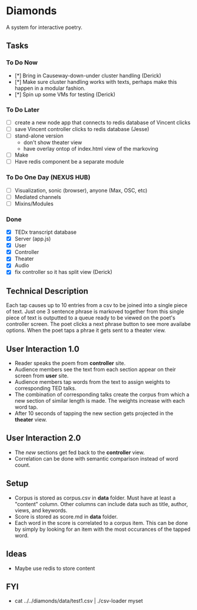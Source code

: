 # Diamonds
A system for interactive poetry.

## Tasks

### To Do Now
- [*] Bring in Causeway-down-under cluster handling (Derick)
- [*] Make sure cluster handling works with texts, perhaps make this happen in a modular fashion.
- [*] Spin up some VMs for testing (Derick)

### To Do Later
- [ ] create a new node app that connects to redis database of Vincent clicks
- [ ] save Vincent controller clicks to redis database (Jesse)
- [ ] stand-alone version
  - don't show theater view
  - have overlay ontop of index.html view of the markoving
- [ ] Make 
- [ ] Have redis component be a separate module

### To Do One Day (NEXUS HUB)
- [ ] Visualization, sonic (browser), anyone (Max, OSC, etc)
- [ ] Mediated channels
- [ ] Mixins/Modules

### Done
- [x] TEDx transcript database
- [x] Server (app.js)
- [x] User
- [x] Controller
- [x] Theater
- [x] Audio
- [x] fix controller so it has split view (Derick)

## Technical Description
Each tap causes up to 10 entries from a csv to be joined into a single piece of text. Just one 3 sentence phrase is markoved together from this single piece of text is outputted to a queue ready to be viewed on the poet's controller screen. The poet clicks a next phrase button to see more availabe options. When the poet taps a phrae it gets sent to a theater view.


## User Interaction 1.0
- Reader speaks the poem from **controller** site.
- Audience members see the text from each section appear on their screen from **user** site.
- Audience members tap words from the text to assign weights to corresponding TED talks.
- The combination of corresponding talks create the corpus from which a new section of similar length is made. The weights increase with each word tap.
- After 10 seconds of tapping the new section gets projected in the **theater** view. 

## User Interaction 2.0
- The *new* sections get fed back to the **controller** view. 
- Correlation can be done with semantic comparison instead of word count.

## Setup
- Corpus is stored as corpus.csv in **data** folder. Must have at least a "content" column. Other columns can include data such as title, author, views, and keywords. 
- Score is stored as score.md in **data** folder.
- Each word in the score is correlated to a corpus item. This can be done by simply by looking for an item with the most occurances of the tapped word.

## Ideas
- Maybe use redis to store content

## FYI
- cat ../../diamonds/data/test1.csv | ./csv-loader myset
